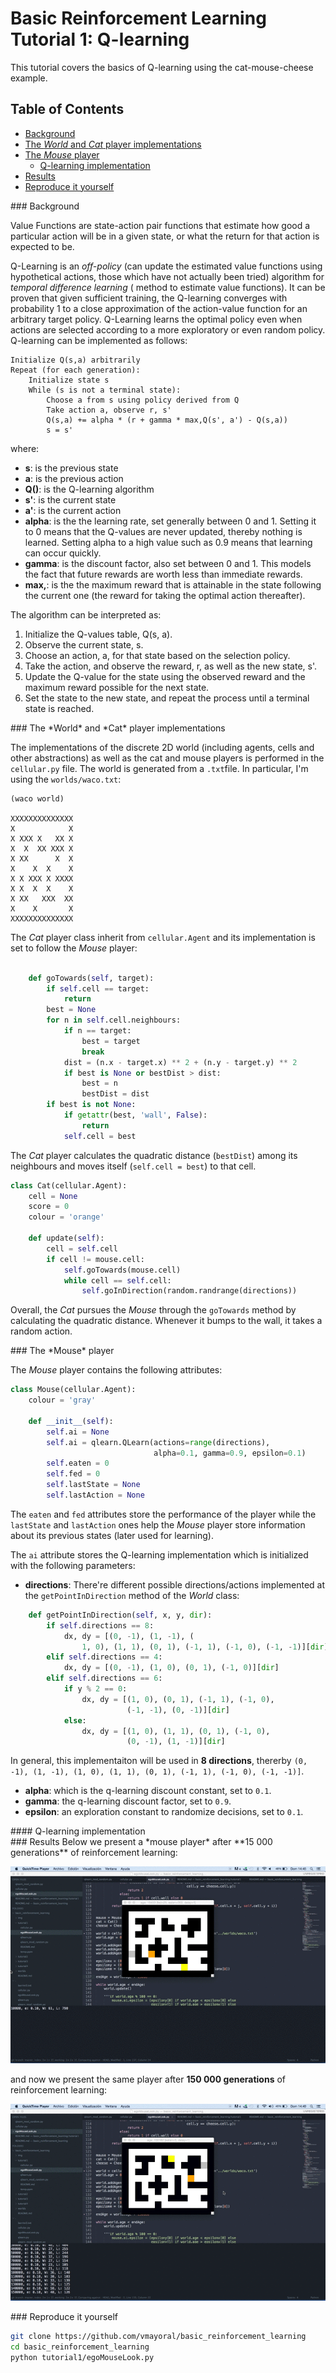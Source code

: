 Basic Reinforcement Learning Tutorial 1: Q-learning
===================================================

This tutorial covers the basics of Q-learning using the cat-mouse-cheese example. 

## Table of Contents
- [Background](#background)
- [The *World* and *Cat* player implementations](#world)
- [The *Mouse* player](#mouse)
  - [Q-learning implementation](#q-learning)
- [Results](#results)
- [Reproduce it yourself](#reproduce)

<div id='background'/>
### Background

Value Functions are state-action pair functions that estimate how good a particular action will be in a given state, or what the return for that action is expected to be.

Q-Learning is an *off-policy* (can update the estimated value functions using hypothetical actions, those which have not actually been tried) algorithm for *temporal difference learning* ( method to estimate value functions). It can be proven that given sufficient training, the Q-learning converges with probability 1 to a close approximation of the action-value function for an arbitrary target policy. Q-Learning learns the optimal policy even when actions are selected according to a more exploratory or even random policy. Q-learning can be implemented as follows:

```
Initialize Q(s,a) arbitrarily
Repeat (for each generation):
	Initialize state s
	While (s is not a terminal state):		
		Choose a from s using policy derived from Q
		Take action a, observe r, s'
		Q(s,a) += alpha * (r + gamma * max,Q(s', a') - Q(s,a))
		s = s'
```

where:
- **s**: is the previous state
- **a**: is the previous action
- **Q()**: is the Q-learning algorithm
- **s'**: is the current state
- **a'**: is the current action
- **alpha**: is the the learning rate, set generally between 0 and 1. Setting it to 0 means that the Q-values are never updated, thereby nothing is learned. Setting  alpha to a high value such as 0.9 means that learning can occur quickly.
- **gamma**: is the discount factor, also set between 0 and 1. This models the fact that future rewards are worth less than immediate rewards.
- **max,**: is the the maximum reward that is attainable in the state following the current one (the reward for taking the optimal action thereafter).

The algorithm can be interpreted as:

1. Initialize the Q-values table, Q(s, a).
2. Observe the current state, s.
3. Choose an action, a, for that state based on the selection policy.
3. Take the action, and observe the reward, r, as well as the new state, s'.
4. Update the Q-value for the state using the observed reward and the maximum reward possible for the next state.
5. Set the state to the new state, and repeat the process until a terminal state is reached.



<div id='world'/>
### The *World* and *Cat* player implementations

The implementations of the discrete 2D world (including agents, cells and other abstractions) as well as the cat and mouse players is performed in the `cellular.py` file. The world is generated from a `.txt`file. In particular, I'm using the `worlds/waco.txt`:

```
(waco world)

XXXXXXXXXXXXXX
X            X
X XXX X   XX X
X  X  XX XXX X
X XX      X  X
X    X  X    X
X X XXX X XXXX
X X  X  X    X
X XX   XXX  XX
X    X       X
XXXXXXXXXXXXXX

```

The *Cat* player class inherit from `cellular.Agent` and its implementation is set to follow the *Mouse* player:

```python

    def goTowards(self, target):
        if self.cell == target:
            return
        best = None
        for n in self.cell.neighbours:
            if n == target:
                best = target
                break
            dist = (n.x - target.x) ** 2 + (n.y - target.y) ** 2
            if best is None or bestDist > dist:
                best = n
                bestDist = dist
        if best is not None:
            if getattr(best, 'wall', False):
                return
            self.cell = best

```
The *Cat* player calculates the quadratic distance (`bestDist`)  among its neighbours and moves itself (`self.cell = best`) to that cell.

```python
class Cat(cellular.Agent):
    cell = None
    score = 0
    colour = 'orange'

    def update(self):
        cell = self.cell
        if cell != mouse.cell:
            self.goTowards(mouse.cell)
            while cell == self.cell:
                self.goInDirection(random.randrange(directions))

```
Overall, the *Cat* pursues the *Mouse* through the `goTowards` method by calculating the quadratic distance. Whenever it bumps to the wall, it takes a random action.

<div id='mouse'/>
### The *Mouse* player

The *Mouse* player contains the following attributes:
```python
class Mouse(cellular.Agent):
    colour = 'gray'

    def __init__(self):
        self.ai = None
        self.ai = qlearn.QLearn(actions=range(directions),
                                alpha=0.1, gamma=0.9, epsilon=0.1)
        self.eaten = 0
        self.fed = 0
        self.lastState = None
        self.lastAction = None

```
The `eaten` and `fed` attributes store the performance of the player while the `lastState` and `lastAction` ones help the *Mouse* player store information about its previous states (later used for learning).

The `ai` attribute stores the Q-learning implementation which is initialized with the following parameters:
- **directions**: There're different possible directions/actions implemented at the `getPointInDirection` method of the *World* class:

```python
    def getPointInDirection(self, x, y, dir):
        if self.directions == 8:
            dx, dy = [(0, -1), (1, -1), (
                1, 0), (1, 1), (0, 1), (-1, 1), (-1, 0), (-1, -1)][dir]
        elif self.directions == 4:
            dx, dy = [(0, -1), (1, 0), (0, 1), (-1, 0)][dir]
        elif self.directions == 6:
            if y % 2 == 0:
                dx, dy = [(1, 0), (0, 1), (-1, 1), (-1, 0),
                          (-1, -1), (0, -1)][dir]
            else:
                dx, dy = [(1, 0), (1, 1), (0, 1), (-1, 0),
                          (0, -1), (1, -1)][dir]


```
In general, this implementaiton will be used in **8 directions**, thererby `(0, -1), (1, -1), (1, 0), (1, 1), (0, 1), (-1, 1), (-1, 0), (-1, -1)]`.
- **alpha**: which is the q-learning discount constant, set to `0.1`.
- **gamma**: the q-learning discount factor, set to `0.9`.
- **epsilon**: an exploration constant to randomize decisions, set to `0.1`.


<div id='q-learning'/>
#### Q-learning implementation

<div id='results'/>
### Results
Below we present a *mouse player* after **15 000 generations** of reinforcement learning:

![](../img/rl_qlearning_1.gif)

and now we present the same player after **150 000 generations** of reinforcement learning:

![](../img/rl_qlearning_2.gif)

<div id='reproduce'/>
### Reproduce it yourself

```bash
git clone https://github.com/vmayoral/basic_reinforcement_learning
cd basic_reinforcement_learning
python tutorial1/egoMouseLook.py
```